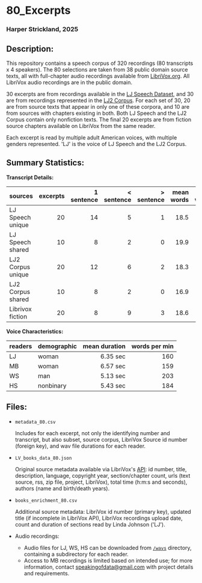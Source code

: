 # 80_Excerpts

### Harper Strickland, 2025

## Description:

This repository contains a speech corpus of 320 recordings (80 transcripts x 4 speakers). The 80 selections are taken from 38 public domain source texts, all with full-chapter audio recordings available from [LibriVox.org][1]. All LibriVox audio recordings are in the public domain.

[1]: <https://librivox.org/pages/about-librivox/> "About LibriVox"

30 excerpts are from recordings available in the [LJ Speech Dataset][2], and 30 are from recordings represented in the [LJ2 Corpus][3]. For each set of 30, 20 are from source texts that appear in only one of these corpora, and 10 are from sources with chapters existing in both. Both LJ Speech and the LJ2 Corpus contain only nonfiction texts. The final 20 excerpts are from fiction source chapters available on LibriVox from the same reader.

[2]: <https://keithito.com/LJ-Speech-Dataset/> "Access LJ Speech"
[3]: <https://github.com/speakingofdata/LJ2_Corpus> "Access LJ2 Corpus"

Each excerpt is read by multiple adult American voices, with multiple genders represented. 'LJ' is the voice of LJ Speech and the LJ2 Corpus.


## Summary Statistics:

**Transcript Details:**

sources            | excerpts | 1 sentence | < sentence | > sentence | mean words | min words | max words
:----------------- | -------: | ---------: | ---------: | ---------: | ---------: | --------: | --------:
LJ Speech unique   | 20       | 14         | 5          | 1          | 18.5       | 10        | 30      |
LJ Speech shared   | 10       | 8          | 2          | 0          | 19.9       | 14        | 27      |
LJ2 Corpus unique  | 20       | 12         | 6          | 2          | 18.3       | 6         | 28      |
LJ2 Corpus shared  | 10       | 8          | 2          | 0          | 16.9       | 5         | 25      |
Librivox fiction   | 20       | 8          | 9          | 3          | 18.6       | 3         | 31      |

**Voice Characteristics:**

readers | demographic | mean duration | words per min
:------ | :---------- | ------------: | ------------:
LJ      | woman       | 6.35 sec      | 160         |
MB      | woman       | 6.57 sec      | 159         |
WS      | man         | 5.13 sec      | 203         |
HS      | nonbinary   | 5.43 sec      | 184         |


## Files:

- `metadata_80.csv`

	Includes for each excerpt, not only the identifying number and transcript, but also subset, source corpus, LibriVox Source id number (foreign key), and wav file durations for each reader.

- `LV_books_data_80.json`

	Original source metadata available via LibriVox's [API][4]: id number, title, description, language, copyright year, section/chapter count, urls (text source, rss, zip file, project, LibriVox), total time (h\:m\:s and seconds), authors (name and birth/death years).

[4]: <https://librivox.org/api/info> "LibriVox API documentation"

- `books_enrichment_80.csv`

	Additional source metadata: LibriVox id number (primary key), updated title (if incomplete in LibriVox API), LibriVox recordings upload date, count and duration of sections read by Linda Johnson ('LJ').

- Audio recordings:
	- Audio files for LJ, WS, HS can be downloaded from [`/wavs`][5] directory, containing a subdirectory for each reader.
	- Access to MB recordings is limited based on intended use; for more information, contact <a href="mailto:speakingofdata\@gmail.com">speakingofdata\@gmail.com</a> with project details and requirements.

[5]: <https://github.com/speakingofdata/80_Excerpts/tree/main/wavs> "wavs subdirectory"
